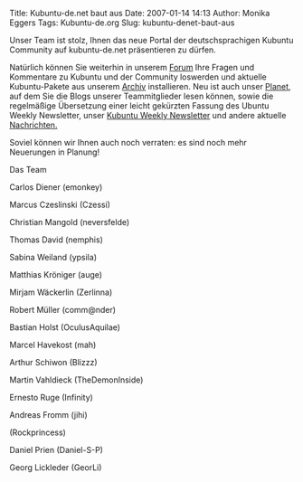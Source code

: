 Title: Kubuntu-de.net baut aus
Date: 2007-01-14 14:13
Author: Monika Eggers
Tags: Kubuntu-de.org
Slug: kubuntu-denet-baut-aus

Unser Team ist stolz, Ihnen das neue Portal der deutschsprachigen
Kubuntu Community auf kubuntu-de.net präsentieren zu dürfen.


Natürlich können Sie weiterhin in unserem [Forum](/forum) Ihre Fragen
und Kommentare zu Kubuntu und der Community loswerden und aktuelle
Kubuntu-Pakete aus unserem [Archiv](http://packages.kubuntu-de.net/)
installieren. Neu ist auch unser
[Planet](http://planet.kubuntu-de.net/), auf dem Sie die Blogs unserer
Teammitglieder lesen können, sowie die regelmäßige Übersetzung einer
leicht gekürzten Fassung des Ubuntu Weekly Newsletter, unser [Kubuntu
Weekly Newsletter](/portal/kubuntu-weekly-news) und andere aktuelle
[Nachrichten.](/portal/nachrichten)


<!--break-->

Soviel können wir Ihnen auch noch verraten: es sind noch mehr Neuerungen
in Planung!


Das Team


Carlos Diener (emonkey)  

Marcus Czeslinski (Czessi)  

Christian Mangold (neversfelde)  

Thomas David (nemphis)  

Sabina Weiland (ypsila)  

Matthias Kröniger (auge)  

Mirjam Wäckerlin (Zerlinna)  

Robert Müller (comm@nder)  

Bastian Holst (OculusAquilae)  

Marcel Havekost (mah)  

Arthur Schiwon (Blizzz)  

Martin Vahldieck (TheDemonInside)  

Ernesto Ruge (Infinity)  

Andreas Fromm (jihi)  

(Rockprincess)  

Daniel Prien (Daniel-S-P)  

Georg Lickleder (GeorLi)  



